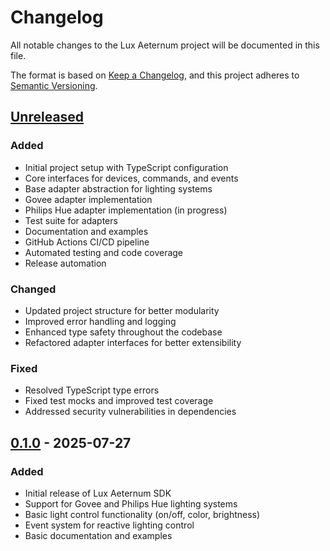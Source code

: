 # Changelog

All notable changes to the Lux Aeternum project will be documented in this file.

The format is based on [Keep a Changelog](https://keepachangelog.com/en/1.0.0/),
and this project adheres to [Semantic Versioning](https://semver.org/spec/v2.0.0.html).

## [Unreleased]

### Added
- Initial project setup with TypeScript configuration
- Core interfaces for devices, commands, and events
- Base adapter abstraction for lighting systems
- Govee adapter implementation
- Philips Hue adapter implementation (in progress)
- Test suite for adapters
- Documentation and examples
- GitHub Actions CI/CD pipeline
- Automated testing and code coverage
- Release automation

### Changed
- Updated project structure for better modularity
- Improved error handling and logging
- Enhanced type safety throughout the codebase
- Refactored adapter interfaces for better extensibility

### Fixed
- Resolved TypeScript type errors
- Fixed test mocks and improved test coverage
- Addressed security vulnerabilities in dependencies

## [0.1.0] - 2025-07-27

### Added
- Initial release of Lux Aeternum SDK
- Support for Govee and Philips Hue lighting systems
- Basic light control functionality (on/off, color, brightness)
- Event system for reactive lighting control
- Basic documentation and examples

[Unreleased]: https://github.com/EsKaye/Lux.Aeternum/compare/v0.1.0...HEAD
[0.1.0]: https://github.com/EsKaye/Lux.Aeternum/releases/tag/v0.1.0
